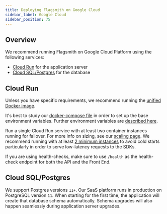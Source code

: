 ```yaml
---
title: Deploying Flagsmith on Google Cloud
sidebar_label: Google Cloud
sidebar_position: 75
---
```


## Overview

We recommend running Flagsmith on Google Cloud Platform using the following services:

- [Cloud Run](https://cloud.google.com/run) for the application server
- [Cloud SQL/Postgres](https://cloud.google.com/sql/postgresql) for the database

## Cloud Run

Unless you have specific requirements, we recommend running the
[unified Docker image](https://hub.docker.com/repository/docker/flagsmith/flagsmith).

It's best to study our [docker-compose file](https://github.com/Flagsmith/self-hosted/blob/main/docker-compose.yml) in
order to set up the base environment variables. Further environment variables are
[described here](locally-api.md#environment-variables).

Run a single Cloud Run service with at least two container instances running for failover. For more info on sizing, see
our [scaling page](/deployment/sizing-and-scaling). We recommend running with at least
[2 minimum instances](https://cloud.google.com/run/docs/configuring/min-instances) to avoid cold starts particularly in
order to serve low-latency requests to the SDKs.

If you are using health-checks, make sure to use `/health` as the health-check endpoint for both the API and the Front
End.

## Cloud SQL/Postgres

We support Postgres versions `11+`. Our SaaS platform runs in production on PostgreSQL version `11`. When starting for
the first time, the application will create that database schema automatically. Schema upgrades will also happen
seamlessly during application server upgrades.
